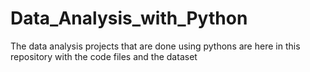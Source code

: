 # Data_Analysis_with_Python
The data analysis projects that are done using pythons are here in this repository with the code files and the dataset
